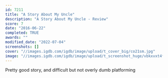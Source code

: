 ```yaml
---
id: 7211
title: "A Story About My Uncle"
description: "A Story About My Uncle - Review"
score: 7
date: "2016-06-22"
completed: TRUE
awards: ""
modified_date: "2022-07-04"
screenshots: []
cover: "//images.igdb.com/igdb/image/upload/t_cover_big/co21sm.jpg"
image: "//images.igdb.com/igdb/image/upload/t_screenshot_huge/vbkxvxt4fexkne4pfsf8.jpg"
---
```

Pretty good story, and difficult but not overly dumb platforming